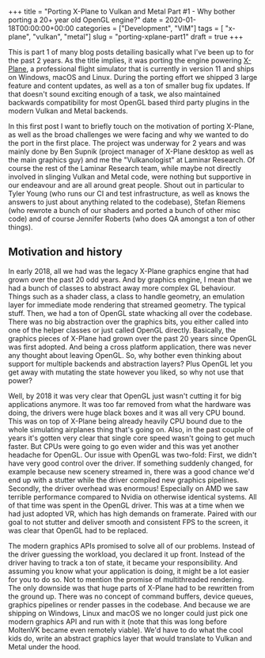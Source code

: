 +++
title = "Porting X-Plane to Vulkan and Metal Part #1 - Why bother porting a 20+ year old OpenGL engine?"
date = 2020-01-18T00:00:00+00:00
categories = ["Development", "VIM"]
tags = [ "x-plane", "vulkan", "metal"]
slug = "porting-xplane-part1"
draft = true
+++

This is part 1 of many blog posts detailing basically what I've been up to for the past 2 years. As the title implies, it was porting the engine powering [X-Plane](https://x-plane.com), a professional flight simulator that is currently in version 11 and ships on Windows, macOS and Linux. During the porting effort we shipped 3 large feature and content updates, as well as a ton of smaller bug fix updates. If that doesn't sound exciting enough of a task, we also maintained backwards compatibility for most OpenGL based third party plugins in the modern Vulkan and Metal backends.

In this first post I want to briefly touch on the motivation of porting X-Plane, as well as the broad challenges we were facing and why we wanted to do the port in the first place. The project was underway for 2 years and was mainly done by Ben Supnik (project manager of X-Plane desktop as well as the main graphics guy) and me the "Vulkanologist" at Laminar Research. Of course the rest of the Laminar Research team, while maybe not directly involved in slinging Vulkan and Metal code, were nothing but supportive in our endeavour and are all around great people. Shout out in particular to Tyler Young (who runs our CI and test infrastructure, as well as knows the answers to just about anything related to the codebase), Stefan Riemens (who rewrote a bunch of our shaders and ported a bunch of other misc code) and of course Jennifer Roberts (who does QA amongst a ton of other things).

## Motivation and history

In early 2018, all we had was the legacy X-Plane graphics engine that had grown over the past 20 odd years. And by graphics engine, I mean that we had a bunch of classes to abstract away more complex GL behaviour. Things such as a shader class, a class to handle geometry, an emulation layer for immediate mode rendering that streamed geometry. The typical stuff. Then, we had a ton of OpenGL state whacking all over the codebase. There was no big abstraction over the graphics bits, you either called into one of the helper classes or just called OpenGL directly. Basically, the graphics pieces of X-Plane had grown over the past 20 years since OpenGL was first adopted. And being a cross platform application, there was never any thought about leaving OpenGL. So, why bother even thinking about support for multiple backends and abstraction layers? Plus OpenGL let you get away with mutating the state however you liked, so why not use that power?

Well, by 2018 it was very clear that OpenGL just wasn't cutting it for big applications anymore. It was too far removed from what the hardware was doing, the drivers were huge black boxes and it was all very CPU bound. This was on top of X-Plane being already heavily CPU bound due to the whole simulating airplanes thing that's going on. Also, in the past couple of years it's gotten very clear that single core speed wasn't going to get much faster. But CPUs were going to go even wider and this was yet another headache for OpenGL. Our issue with OpenGL was two-fold: First, we didn't have very good control over the driver. If something suddenly changed, for example because new scenery streamed in, there was a good chance we'd end up with a stutter while the driver compiled new graphics pipelines. Secondly, the driver overhead was enormous! Especially on AMD we saw terrible performance compared to Nvidia on otherwise identical systems. All of that time was spent in the OpenGL driver. This was at a time when we had just adopted VR, which has high demands on framerate. Paired with our goal to not stutter and deliver smooth and consistent FPS to the screen, it was clear that OpenGL had to be replaced.

The modern graphics APIs promised to solve all of our problems. Instead of the driver guessing the workload, you declared it up front. Instead of the driver having to track a ton of state, it became your responsibility. And assuming you know what your application is doing, it might be a lot easier for you to do so. Not to mention the promise of multithreaded rendering. The only downside was that huge parts of X-Plane had to be rewritten from the ground up. There was no concept of command buffers, device queues, graphics pipelines or render passes in the codebase. And because we are shipping on Windows, Linux and macOS we no longer could just pick one modern graphics API and run with it (note that this was long before MoltenVK became even remotely viable). We'd have to do what the cool kids do, write an abstract graphics layer that would translate to Vulkan and Metal under the hood.

